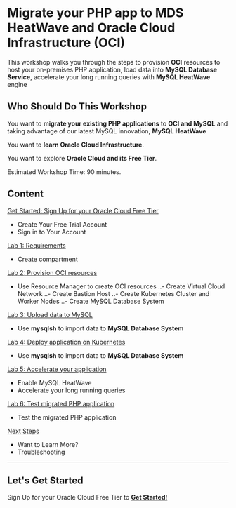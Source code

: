 # Migrate your PHP app to MDS HeatWave and Oracle Cloud Infrastructure (OCI) 

This workshop walks you through the steps to provision **OCI** resources to host your on-premises PHP application, load data into **MySQL Database Service**, accelerate your long running queries with **MySQL HeatWave** engine

## Who Should Do This Workshop

You want to **migrate your existing PHP applications** to **OCI and MySQL** and taking advantage of our latest MySQL innovation, **MySQL HeatWave**

You want to **learn Oracle Cloud Infrastructure**.

You want to explore **Oracle Cloud and its Free Tier**.

Estimated Workshop Time: 90 minutes.

## Content

[Get Started: Sign Up for your Oracle Cloud Free Tier](lab0/README.md)

- Create Your Free Trial Account
- Sign in to Your Account

[Lab 1: Requirements](lab1/README.md)

- Create compartment

[Lab 2: Provision OCI resources](lab2/README.md)

- Use Resource Manager to create OCI resources
..- Create Virtual Cloud Network
..- Create Bastion Host
..- Create Kubernetes Cluster and Worker Nodes
..- Create MySQL Database System

[Lab 3: Upload data to MySQL](lab3/README.md)

- Use **mysqlsh** to import data to **MySQL Database System**

[Lab 4: Deploy application on Kubernetes](lab4/README.md)

- Use **mysqlsh** to import data to **MySQL Database System**

[Lab 5: Accelerate your application](lab5/README.md)

- Enable MySQL HeatWave
- Accelerate your long running queries

[Lab 6: Test migrated PHP application](lab6/README.md)

- Test the migrated PHP application

[Next Steps](next/README.md)

- Want to Learn More?
- Troubleshooting

---

## Let's Get Started

Sign Up for your Oracle Cloud Free Tier to [**Get Started!**](./lab0/README.md)
